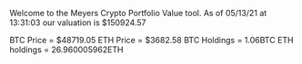 Welcome to the Meyers Crypto Portfolio Value tool. 
As of 05/13/21 at 13:31:03 our valuation is $150924.57 

BTC Price = $48719.05
 ETH Price = $3682.58
BTC Holdings = 1.06BTC
 ETH holdings = 26.960005962ETH 
